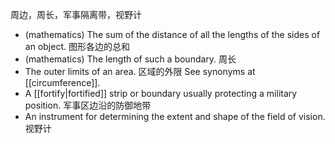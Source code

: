 周边，周长，军事隔离带，视野计

- (mathematics) The sum of the distance of all the lengths of the sides of an object. 图形各边的总和
- (mathematics) The length of such a boundary. 周长
- The outer limits of an area. 区域的外限
	See synonyms at [[circumference]].
- A [[fortify|fortified]] strip or boundary usually protecting a military position. 军事区边沿的防御地带
- An instrument for determining the extent and shape of the field of vision. 视野计